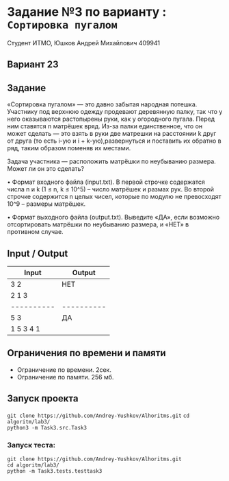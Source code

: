 # Задание №3 по варианту : `Сортировка пугалом`

Студент ИТМО, Юшков Андрей Михайлович 409941

## Вариант 23

## Задание 

«Сортировка пугалом» — это давно забытая народная потешка. Участнику под верхнюю одежду продевают деревянную палку, так что у него оказываются растопырены руки, как у огородного пугала. Перед ним ставятся n матрёшек вряд. Из-за палки единственное, что он может сделать — это взять в руки две матрешки на расстоянии k друг от друга (то есть i-ую и i + k-ую),развернуться и поставить их обратно в ряд, таким образом поменяв их местами.

Задача участника — расположить матрёшки по неубыванию размера. Может ли он это сделать?

• Формат входного файла (input.txt). В первой строчке содержатся числа n и k (1 ≤ n, k ≤ 10^5) – число матрёшек и размах рук. Во второй строчке
содержится n целых чисел, которые по модулю не превосходят 10^9 – размеры матрёшек.

• Формат выходного файла (output.txt). Выведите «ДА», если возможно отсортировать матрёшки по неубыванию размера, и «НЕТ» в противном случае.

## Input / Output 

| Input    | Output   |
|----------|----------|
| 3 2      | НЕТ      | 
| 2 1 3    |          |
|----------|----------|
| 5 3      | ДА       |
| 1 5 3 4 1|          |

## Ограничения по времени и памяти

- Ограничение по времени. 2сек.
- Ограничение по памяти. 256 мб.


## Запуск проекта

`git clone https://github.com/Andrey-Yushkov/Alhoritms.git`
`cd algoritm/lab3/`  
`python3 -m Task3.src.Task3` 

### Запуск теста:   
   
`git clone https://github.com/Andrey-Yushkov/Alhoritms.git`   
`cd algoritm/lab3/`  
`python -m Task3.tests.testtask3`
